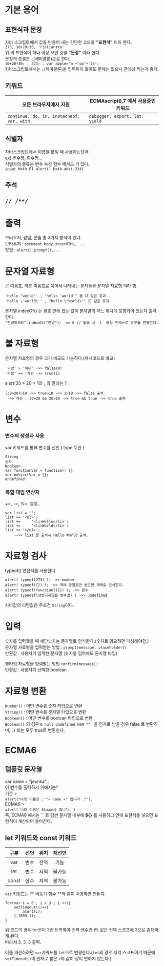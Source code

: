 # 기본 용어

## 표현식과 문장
자바 스크립트에서 값을 만들어 내는 간단한 코드를 **"표현식"** 이라 한다.  
```273, 10+20+30, 'rintiantta'  ```  
위 의 표현식이 하나 이상 모인 것을 **"문장"** 이라 한다.  
문장의 종결은 ```;```(세미콜론)으로 한다.  
```10+20*30; , 273; , var apple='a'+'pp'+'le';  ```  
자바스크립트에서는 ```;```(세미콜론)을 입력하지 않아도 문제는 없으나 관례상 찍는게 좋다.  

## 키워드
모든 브라우저에서 지원|ECMAscript6,7 에서 사용중인 키워드
--|--
```continue, do, in, instacneof, var, with```  | ```debugger, export, let, yield ```  

## 식별자
자바스크립트에서 이름을 붙일 때 사용하는단어  
 ex) 변수명, 함수명...  
식별자의 종류는 변수 속성 함수 메서드 가 있다.  
```input Math.PI alert() Math.abs(-234)```  

## 주석

``` // /**/ ```
----

# 출력
브라우저, 팝업, 콘솔 총 3가지 방식이 있다.  
브라우저 : ```document.body,innerHTML, ...  ```  
팝업 : ```alert(),prompt(),...```   

# 문자열 자료형
큰 따옴표, 작은 따옴표로 묶어서 나타내는 문자들을 문자열 자료형 이라 함.  
``` 
'hello "world"' , "hello 'world'" 둘 다 같은 효과.  
'hello \'world\'' , "hello \"world\"" 도 같은 효과.  
```  

문자열.indexOf() 는 괄호 안에 있는 값이 문자열의 어느 위치에 포함되어 있는지 출력한다.  
```"안녕하세요".indexOf("안녕");  => 0 // 없을 시 -1  해당 인덱스로 유무를 판별한다. ```

# 불 자료형
문자열 자료형의 경우 크기 비교도 가능하다.(유니코드로 비교)  
```
'가방' > '하마' ->> false(0)   
'가방' == '가방 ->> true(1)  
```  

alert(30 > 20 > 10) ; 의 결과는 ?  

```
(30>20)>10 ->> true>10 ->> 1>10 ->> false 출력  
 ->> 개선 : 30>20 && 20>10 ->> true && true ->> true 출력
```  

# 변수

### 변수의 생성과 사용
var 키워드를 통해 변수를 선언 ( type 무관 )
```
String
숫자
Boolean
var functionVar = function() {};
var oobjectVar = {};
undefined 
```

### 복합 대입 연산자
+=, -=, %=, 등등..  
```
var list = '';
list += '<ul>';
list += 	'<li>Hello</li>';
list += 	'<li>World</li>';
list += '</ul>';
	-->> list 를 출력시 Hello World 출력.
```

# 자료형 검사

typeof() 연산자를 사용한다.  
```
alert( typeof(273) ); ->> number
alert( typeof({}) ); ->> 객체 중괄호만 넣으면 객체로 인식한다. 
alert( typeof(function(){}) ); ->> 함수
alert( typedef(선언되지않은 변수명) ) ->> undefined 
```
자바값의 리턴값은 무조건 ```String```이다. 

# 입력
숫자를 입력했을 때 해당숫자는 문자열로 인식한다.(숫자로 읽으려면 파싱해야함.)  
문자열 자료형을 입력받는 방법 :
``` prompt(message, placeholder);  ```  
반환값 : 사용자가 입력한 문자열 (숫자를 입력해도 문자열 타입)  

불타입 자료형을 입력받는 방법 
```confirm(message);```  
반환값 : 사용자가 선택한 boolean  

# 자료형 변환

```Number()``` : 어떤 변수를 숫자 타입으로 변환  
```String()``` : 어떤 변수를 문자열 타입으로 변환  
```Boolean()``` : 어떤 변수를 boolean 타입으로 변환   
```Boolean()``` 의 경우 ```0 null undefined NaN "" ``` 을 인자로 받을 경우 false 로 변환하며, 그 외는 모두 true로 변환한다.  


# ECMA6 
## 템플릿 문자열 
var name = "jeonka" ;  
이 변수를 출력하기 위해서는?  
기존 >   
```alert("나의 이름은 : "+ name +" 입니다 ."");```  
ECMA6 >  
```alert(`나의 이름은 ${name} 입니다.`)```  
즉, ECMA6 에서는 **``** 로 감싼 문자열 내부에 **${}** 를 사용하고 안에 표현식을 넣으면 표현식이 계산되어 들어간다.

##  let 키워드와 const 키워드   

구분|선언|위치|재선언
:--:|:--:|:--:|:--:
var|변수|전역|가능
let|변수|지역|불가능
const|상수|지역|불가능

```var``` 키워드는 ** 비동기 함수 **와 같이 사용하면 안된다. 
```
for(var i = 0 ; i < 3 ; i ++){
	setTimeout(()=>{
		alert(i);
	},1000,i);
}
```
위 코드의 경우 for문이 3번 반복하여 전역 변수인 i의 값은 전역 스코프에 3으로 존재하게 된다.  
따라서 3, 3, 3 출력.  

이를 개선하려면 ```var```키워드를 ```let```으로 변경한다.(```let```의 경우 지역 스코프이기 때문에 ```setTimeout()```이 인자로 받은 ```i```의 값이 같이 변하지 않는다.)
